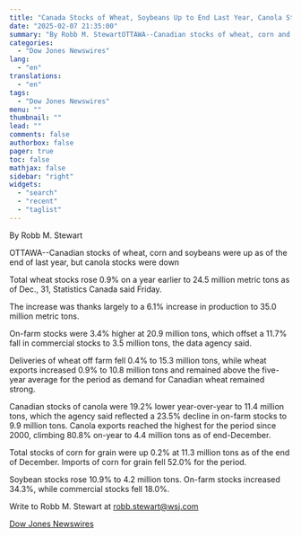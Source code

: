 ```yaml
---
title: "Canada Stocks of Wheat, Soybeans Up to End Last Year, Canola Stocks Fall"
date: "2025-02-07 21:35:00"
summary: "By Robb M. StewartOTTAWA--Canadian stocks of wheat, corn and soybeans were up as of the end of last year, but canola stocks were downTotal wheat stocks rose 0.9% on a year earlier to 24.5 million metric tons as of Dec., 31, Statistics Canada said Friday.The increase was thanks largely to..."
categories:
  - "Dow Jones Newswires"
lang:
  - "en"
translations:
  - "en"
tags:
  - "Dow Jones Newswires"
menu: ""
thumbnail: ""
lead: ""
comments: false
authorbox: false
pager: true
toc: false
mathjax: false
sidebar: "right"
widgets:
  - "search"
  - "recent"
  - "taglist"
---
```


By Robb M. Stewart

OTTAWA--Canadian stocks of wheat, corn and soybeans were up as of the end of last year, but canola stocks were down

Total wheat stocks rose 0.9% on a year earlier to 24.5 million metric tons as of Dec., 31, Statistics Canada said Friday.

The increase was thanks largely to a 6.1% increase in production to 35.0 million metric tons.

On-farm stocks were 3.4% higher at 20.9 million tons, which offset a 11.7% fall in commercial stocks to 3.5 million tons, the data agency said.

Deliveries of wheat off farm fell 0.4% to 15.3 million tons, while wheat exports increased 0.9% to 10.8 million tons and remained above the five-year average for the period as demand for Canadian wheat remained strong.

Canadian stocks of canola were 19.2% lower year-over-year to 11.4 million tons, which the agency said reflected a 23.5% decline in on-farm stocks to 9.9 million tons. Canola exports reached the highest for the period since 2000, climbing 80.8% on-year to 4.4 million tons as of end-December.

Total stocks of corn for grain were up 0.2% at 11.3 million tons as of the end of December. Imports of corn for grain fell 52.0% for the period.

Soybean stocks rose 10.9% to 4.2 million tons. On-farm stocks increased 34.3%, while commercial stocks fell 18.0%.

Write to Robb M. Stewart at robb.stewart@wsj.com

[Dow Jones Newswires](https://www.tradingview.com/news/DJN_DN20250207006330:0/)
